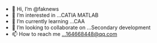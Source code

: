 - 👋 Hi, I’m @faknews
- 👀 I’m interested in ...CATIA MATLAB
- 🌱 I’m currently learning ...CAA
- 💞️ I’m looking to collaborate on ...Secondary development
- 📫 How to reach me ...164668448@qq.com

<!---
faknews/faknews is a ✨ special ✨ repository because its `README.md` (this file) appears on your GitHub profile.
You can click the Preview link to take a look at your changes.
--->
